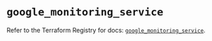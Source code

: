 # `google_monitoring_service`

Refer to the Terraform Registry for docs: [`google_monitoring_service`](https://registry.terraform.io/providers/hashicorp/google/6.33.0/docs/resources/monitoring_service).
